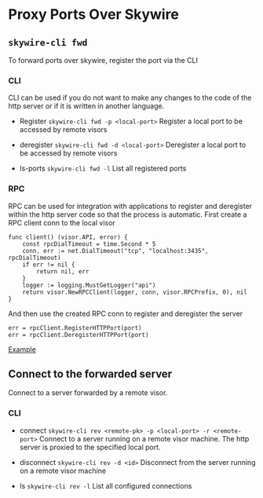 # Proxy Ports Over Skywire

## `skywire-cli fwd`

To forward ports over skywire, register the port via the CLI

### CLI
CLI can be used if you do not want to make any changes to the code of the http server or if it is written in another language.

- Register
    `skywire-cli fwd -p <local-port>`
    Register a local port to be accessed by remote visors

- deregister
    `skywire-cli fwd -d <local-port>`
    Deregister a local port to be accessed by remote visors

- ls-ports
    `skywire-cli fwd -l`
    List all registered ports

### RPC

RPC can be used for integration with applications to register and deregister within the http server code so that the process is automatic. First create a RPC client conn to the local visor

```
func client() (visor.API, error) {
	const rpcDialTimeout = time.Second * 5
	conn, err := net.DialTimeout("tcp", "localhost:3435", rpcDialTimeout)
	if err != nil {
		return nil, err
	}
	logger := logging.MustGetLogger("api")
	return visor.NewRPCClient(logger, conn, visor.RPCPrefix, 0), nil
}
```
And then use the created RPC conn to register and deregister the server
```
err = rpcClient.RegisterHTTPPort(port)
err = rpcClient.DeregisterHTTPPort(port)
```
[Example](../example/http-server/README.md)


## Connect to the forwarded server

Connect to a server forwarded by a remote visor.

### CLI

- connect
    `skywire-cli rev <remote-pk> -p <local-port> -r <remote-port>`
    Connect to a server running on a remote visor machine.
    The http server is proxied to the specified local port.

- disconnect
    `skywire-cli rev -d <id>`
    Disconnect from the server running on a remote visor machine

- ls
    `skywire-cli rev -l`
    List all configured connections
